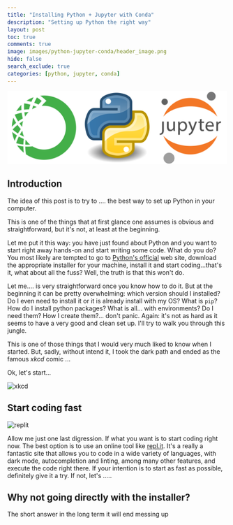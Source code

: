 ```yaml
---
title: "Installing Python + Jupyter with Conda"
description: "Setting up Python the right way"
layout: post
toc: true
comments: true
image: images/python-jupyter-conda/header_image.png
hide: false
search_exclude: true
categories: [python, jupyter, conda]
---
```

![header_img](https://raw.githubusercontent.com/Raudcu/blog/master/images/python-jupyter-conda/header_image.png)

## Introduction

The idea of this post is to try to .... the best way to set up Python in your computer.

This is one of the things that at first glance one assumes is obvious and straightforward, but it's not, at least at the beginning.

Let me put it this way: you have just found about Python and you want to start right away hands-on and start writing some code. What do you do? You most likely are tempted to go to [Python's official](https://www.python.org/) web site, download the appropriate installer for your machine, install it and start coding...that's it, what about all the fuss? Well, the truth is that this won't do.

Let me....  is very straightforward once you know how to do it. But at the beginning it can be pretty overwhelming: which version should I installed? Do I even need to install it or it is already install with my OS? What is `pip`? How do I install python packages? What is all... with environments? Do I need them? How I create them?... don't panic. Again: it's not as hard as it seems to have a very good and clean set up. I'll try to walk you through this jungle. 

This is one of those things that I would very much liked to know when I started. But, sadly, without intend it, I took the dark path and ended as the famous *xkcd* comic ...

Ok, let's start...

![xkcd](https://imgs.xkcd.com/comics/python_environment.png "True")


## Start coding fast

![replit]("/home/lucas/Downloads/replit.png")

Allow me just one last digression. If what you want is to start coding right now. The best option is to use an online tool like [repl.it](https://repl.it/). It's a really a fantastic site that allows you to code in a wide variety of languages, with dark mode, autocompletion and linting, among many other features, and execute the code right there. If your intention is to start as fast as possible, definitely give it a try. If not, let's .....


## Why not going directly with the installer?

The short answer in the long term it will end messing up